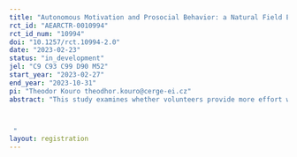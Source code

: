 ```yaml
---
title: "Autonomous Motivation and Prosocial Behavior: a Natural Field Experiment"
rct_id: "AEARCTR-0010994"
rct_id_num: "10994"
doi: "10.1257/rct.10994-2.0"
date: "2023-02-23"
status: "in_development"
jel: "C9 C93 C99 D90 M52"
start_year: "2023-02-27"
end_year: "2023-10-31"
pi: "Theodor Kouro theodhor.kouro@cerge-ei.cz"
abstract: "This study examines whether volunteers provide more effort when they have more autonomy in choosing the volunteering task. In a natural field experiment, students of four public high schools in Albania will be asked to write awareness messages for one of the following causes: bullying, depression, and social inclusion of people with disabilities. Further, this study questions whether students will provide more effort because the choice allows them to raise awareness about the cause they like to support or whether it allows them to match their abilities with the task. Lastly, this study questions whether there are long-term effects of autonomy and whether autonomy can lead to more effort relative to the monetary compensation of volunteers. Treatments will vary in whether students will be allowed to choose the task or be matched with a random task, have their abilities matched with the task, and receive a large monetary reward for their effort. 

 "
layout: registration
---
```


